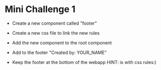 # Mini Challenge 1

- Create a new component called "footer"
- Create a new css file to link the new rules
- Add the new component to the root component 
- Add to the footer "Created by: YOUR_NAME"

- Keep the footer at the bottom of the webapp HINT: is with css rules:)